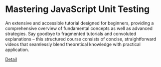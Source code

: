 # Mastering JavaScript Unit Testing

An extensive and accessible tutorial designed for beginners, providing a comprehensive overview of fundamental concepts as well as advanced strategies. Say goodbye to fragmented tutorials and convoluted explanations – this structured course consists of concise, straightforward videos that seamlessly blend theoretical knowledge with practical application. 

[Detail](https://eduitfree.com/courses/mastering-javascript-unit-testing)